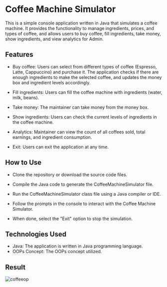 # Coffee Machine Simulator
This is a simple console application written in Java that simulates a coffee machine. It provides the functionality to manage ingredients,
prices, and types of coffee, and allows users to buy coffee, fill ingredients, take money, show ingredients, and view analytics for Admin.

## Features
* Buy coffee: Users can select from different types of coffee (Espresso, Latte, Cappuccino) and purchase it. The application checks if
there are enough ingredients to make the selected coffee, and updates the money box and ingredient levels accordingly.

* Fill ingredients: Users can fill the coffee machine with ingredients (water, milk, beans).

* Take money: The maintainer can take money from the money box.

* Show ingredients: Users can check the current levels of ingredients in the coffee machine.

* Analytics: Maintainer can view the count of all coffees sold, total earnings, and ingredient consumption.

* Exit: Users can exit the application at any time.

## How to Use
* Clone the repository or download the source code files.

* Compile the Java code to generate the CoffeeMachineSimulator file.

* Run the CoffeeMachineSimulator class file using a Java compiler or IDE.

* Follow the prompts in the console to interact with the Coffee Machine Simulator. 

* When done, select the "Exit" option to stop the simulation.

## Technologies Used
* Java: The application is written in Java programming language.
* OOPs Concept: The OOPs concept utilized.

## Result
![coffeeop](https://user-images.githubusercontent.com/117101699/232320412-c1261ef9-f57f-4f30-a17e-6e1c597bb4de.png)

